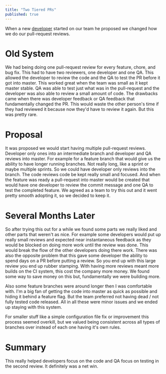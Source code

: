 ```yaml
---
title: "Two Tiered PRs"
published: true
---
```


When a new [developer](https://www.stencia.com/blog) started on our team he proposed we changed how we do our pull-request reviews.

# Old System

We had being doing one pull-request review for every feature, chore, and bug fix. This had to have two reviewers, one developer and one QA. This allowed the developer to review the code and the QA to test the PR before it got into master. This worked great when the team was small as it kept master stable. QA was able to test just what was in the pull-request and the developer was also able to review a small amount of code. The drawbacks came when there was developer feedback or QA feedback that fundamentally changed the PR. This would waste the other person's time if they had reviewed it because now they'd have to review it again. But this was pretty rare.


# Proposal

It was proposed we would start having multiple pull-request reviews. Developer only ones into an intermediate branch and developer and QA reviews into master. For example for a feature branch that would give us the ability to have longer running branches. Not really long, like a sprint or maybe multiple sprints. So we could have developer only reviews into the branch. The code reviews code be kept really small and focused. And when the feature was ready a pull-request into master would be created that would have one developer to review the commit message and one QA to test the completed feature. We agreed as a team to try this out and it went pretty smooth adopting it, so we decided to keep it.

# Several Months Later

So after trying this out for a while we found some parts we really liked and other parts that weren't as nice. For example some developers would put up really small reviews and expected near instantaneous feedback as they would be blocked on doing more work until the review was done. This would break the flow of the other developers doing there work. There was also the opposite problem that this gave some developer the ability to spend days on a PR before putting a review. So you end up with this large review you end up rubber stamping. With having more reviews meant more builds on the CI system, this cost the company more money. We found some way to save money on this but, fundamentally we were building more.

Also some feature branches were around longer then I was comfortable with. I'm a big fan of getting the code into master as quick as possible and hiding it behind a feature flag. But the team preferred not having dead / not fully tested code released. All in all these were minor issues and we ended up staying with this system.

For smaller stuff like a simple configuration file fix or improvement this process seemed overkill, but we valued being consistent across all types of branches over instead of each one having it's own rules.

# Summary

This really helped developers focus on the code and QA focus on testing in the second review. It definitely was a net win.
